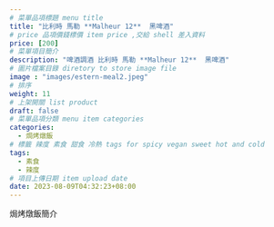 ```yaml
---
# 菜單品項標題 menu title 
title: "比利時 馬勒 **Malheur 12**  黑啤酒"
# price 品項價錢標價 item price ,交給 shell 差入資料
price: [200] 
# 菜單項目簡介 
description: "啤酒調酒 比利時 馬勒 **Malheur 12**  黑啤酒"
# 圖片檔案目錄 diretory to store image file
image : "images/estern-meal2.jpeg"
# 排序
weight: 11 
# 上架開關 list product 
draft: false
# 菜單品項分類 menu item categories 
categories:
  - 焗烤燉飯
# 標籤 辣度 素食 甜食 冷熱 tags for spicy vegan sweet hot and cold 
tags:
  - 素食
  - 辣度
# 項目上傳日期 item upload date 
date: 2023-08-09T04:32:23+08:00
---
```


焗烤燉飯簡介
